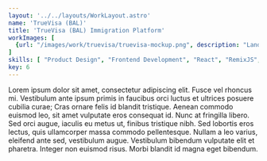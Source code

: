 ```yaml
---
layout: '../../layouts/WorkLayout.astro'
name: 'TrueVisa (BAL)'
title: 'TrueVisa (BAL) Immigration Platform'
workImages: [
  {url: "/images/work/truevisa/truevisa-mockup.png", description: "Landing page iterations and dashboard views"}
]
skills: [ "Product Design", "Frontend Development", "React", "RemixJS", "Tailwind"]
key: 6
---
```


Lorem ipsum dolor sit amet, consectetur adipiscing elit. Fusce vel rhoncus mi. Vestibulum ante ipsum primis in faucibus orci luctus et ultrices posuere cubilia curae; Cras ornare felis id blandit tristique. Aenean commodo euismod leo, sit amet vulputate eros consequat id. Nunc at fringilla libero. Sed orci augue, iaculis eu metus ut, finibus tristique nibh. Sed lobortis eros lectus, quis ullamcorper massa commodo pellentesque. Nullam a leo varius, eleifend ante sed, vestibulum augue. Vestibulum bibendum vulputate elit et pharetra. Integer non euismod risus. Morbi blandit id magna eget bibendum.